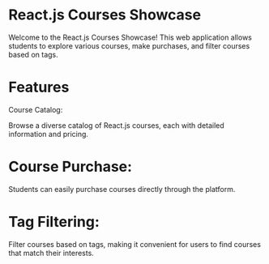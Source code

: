 <h1>React.js Courses Showcase</h1>
Welcome to the React.js Courses Showcase! This web application allows students to explore various courses, make purchases, and filter courses based on tags.

<h1>Features</h1>
Course Catalog:

Browse a diverse catalog of React.js courses, each with detailed information and pricing.

<h1>Course Purchase:</h1>

Students can easily purchase courses directly through the platform.

<h1>Tag Filtering:</h1>

Filter courses based on tags, making it convenient for users to find courses that match their interests.
